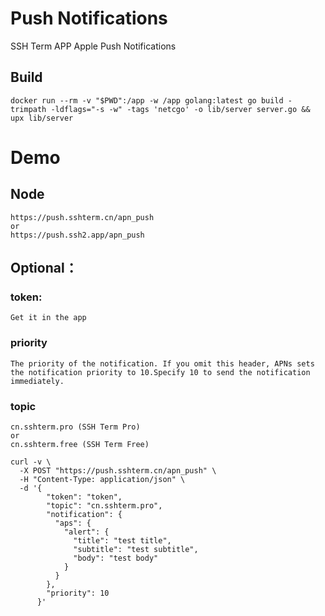 # Push Notifications

SSH Term APP Apple Push Notifications

## Build
```
docker run --rm -v "$PWD":/app -w /app golang:latest go build -trimpath -ldflags="-s -w" -tags 'netcgo' -o lib/server server.go && upx lib/server
```


# Demo

## Node
    https://push.sshterm.cn/apn_push
    or
    https://push.ssh2.app/apn_push

## Optional：

### token:
    Get it in the app
### priority
    The priority of the notification. If you omit this header, APNs sets the notification priority to 10.Specify 10 to send the notification immediately.
### topic
    cn.sshterm.pro (SSH Term Pro)
    or
    cn.sshterm.free (SSH Term Free)

```
curl -v \
  -X POST "https://push.sshterm.cn/apn_push" \
  -H "Content-Type: application/json" \
  -d '{
        "token": "token",
        "topic": "cn.sshterm.pro",
        "notification": {
          "aps": {
            "alert": {
              "title": "test title",
              "subtitle": "test subtitle",
              "body": "test body"
            }
          }
        },
        "priority": 10
      }'
```
